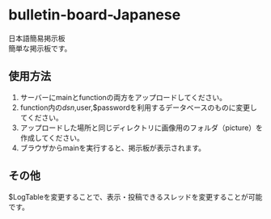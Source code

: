 # bulletin-board-Japanese
日本語簡易掲示板<br>
簡単な掲示板です。<br>
## 使用方法<br>
1. サーバーにmainとfunctionの両方をアップロードしてください。
2. function内の$dsn,$user,$passwordを利用するデータベースのものに変更してください。
3. アップロードした場所と同じディレクトリに画像用のフォルダ（picture）を作成してください。
4. ブラウザからmainを実行すると、掲示板が表示されます。
## その他<br>
$LogTableを変更することで、表示・投稿できるスレッドを変更することが可能です。
